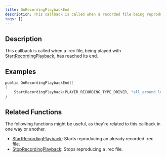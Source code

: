 ```yaml
---
title: OnRecordingPlaybackEnd
description: This callback is called when a recorded file being reproduced with StartRecordingPlayback has reached to its end.
tags: []
---
```


## Description

This callback is called when a .rec file, being played with [StartRecordingPlayback](../functions/StartRecordingPlayback), has reached its end.

## Examples

```c
public OnRecordingPlaybackEnd()
{
    StartRecordingPlayback(PLAYER_RECORDING_TYPE_DRIVER, "all_around_lv_bus"); // This will play the recording again once it has reached its end.
}
```

## Related Functions

The following functions might be useful, as they're related to this callback in one way or another.

- [StartRecordingPlayback](../functions/StartRecordingPlayback): Starts reproducing an already recorded .rec file.
- [StopRecordingPlayback](../functions/StopRecordingPlayback): Stops reproducing a .rec file.
